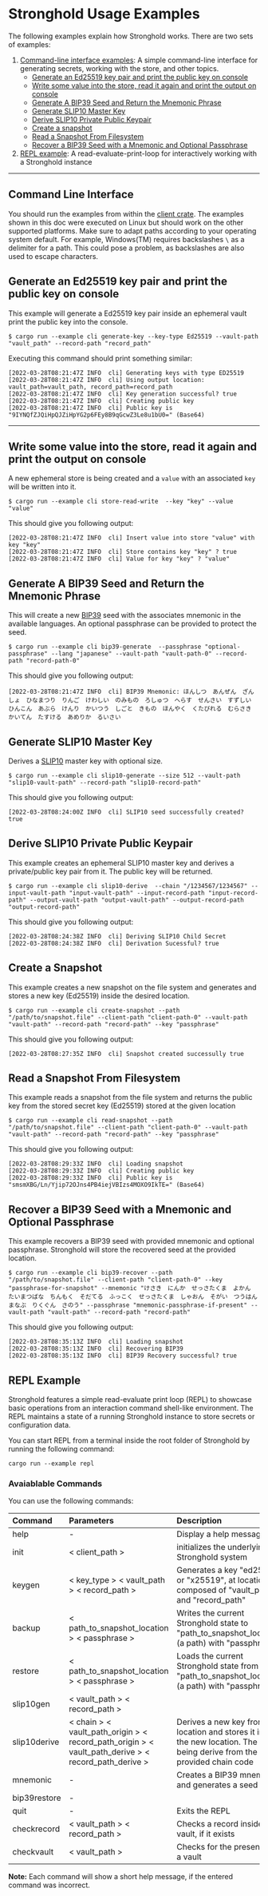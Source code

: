 # Stronghold Usage Examples

The following examples explain how Stronghold works. There are two sets of examples:

1) [Command-line interface examples](#command-line-interface): A simple command-line interface for generating secrets, working with the store, and other topics.
    - [Generate an Ed25519 key pair and print the public key on console](#generate-an-ed25519-key-pair-and-print-the-public-key-on-console)
    - [Write some value into the store, read it again and print the output on console](#write-some-value-into-the-store-read-it-again-and-print-the-output-on-console)
    - [Generate A BIP39 Seed and Return the Mnemonic Phrase](#generate-a-bip39-seed-and-return-the-mnemonic-phrase)
    - [Generate SLIP10 Master Key](#generate-slip10-master-key)
    - [Derive SLIP10 Private Public Keypair](#derive-slip10-private-public-keypair)
    - [Create a snapshot](#create-a-snapshot)
    - [Read a Snapshot From Filesystem](#read-a-snapshot-from-filesystem)
    - [Recover a BIP39 Seed with a Mnemonic and Optional Passphrase](#recover-a-bip39-seed-with-a-mnemonic-and-optional-passphrase)
2) [REPL example](#repl-example): A read-evaluate-print-loop for interactively working with a Stronghold instance

---
## Command Line Interface


You should run the examples from within the [client crate](https://github.com/iotaledger/stronghold.rs/tree/dev/client). The examples shown in this doc were executed on Linux but should work on the other supported platforms. Make sure to adapt paths according to your operating system default. For example, Windows(TM) requires backslashes `\` as a delimiter for a path. This could pose a problem, as backslashes are also used to escape characters.

## Generate an Ed25519 key pair and print the public key on console

This example will generate a Ed25519 key pair inside an ephemeral vault print the public key into the console.

```lang:rust
$ cargo run --example cli generate-key --key-type Ed25519 --vault-path "vault_path" --record-path "record_path"
```

Executing this command should print something similar:

```
[2022-03-28T08:21:47Z INFO  cli] Generating keys with type ED25519
[2022-03-28T08:21:47Z INFO  cli] Using output location: vault_path=vault_path, record_path=record_path
[2022-03-28T08:21:47Z INFO  cli] Key generation successful? true
[2022-03-28T08:21:47Z INFO  cli] Creating public key
[2022-03-28T08:21:47Z INFO  cli] Public key is "9IYNQfZJQiHpQJZiHpYG2p6FEy8B9qGcwZ3Le8u1bU0=" (Base64)
```

---

## Write some value into the store, read it again and print the output on console

A new ephemeral store is being created and a `value` with an associated `key` will be written into it.

```lang:rust
$ cargo run --example cli store-read-write  --key "key" --value "value"
```

This should give you following output:

```
[2022-03-28T08:21:47Z INFO  cli] Insert value into store "value" with key "key"
[2022-03-28T08:21:47Z INFO  cli] Store contains key "key" ? true
[2022-03-28T08:21:47Z INFO  cli] Value for key "key" ? "value"
```

## Generate A BIP39 Seed and Return the Mnemonic Phrase

This will create a new [BIP39](https://github.com/bitcoin/bips/blob/master/bip-0039.mediawiki) seed with the associates mnemonic in the available languages. 
An optional passphrase can be provided to protect the seed.

```lang:rust
$ cargo run --example cli bip39-generate  --passphrase "optional-passphrase" --lang "japanese" --vault-path "vault-path-0" --record-path "record-path-0"
```

This should give you following output:
```
[2022-03-28T08:21:47Z INFO  cli] BIP39 Mnemonic: ほんしつ　あんぜん　ざんしょ　ひなまつり　りんご　けわしい　のみもの　ろしゅつ　へらす　せんさい　すずしい　ひんこん　あぶら　けんり　かいつう　しごと　きもの　ほんやく　くたびれる　むらさき　かいてん　たすける　あめりか　るいさい
```

## Generate SLIP10 Master Key

Derives a [SLIP10](https://github.com/satoshilabs/slips/blob/master/slip-0010.md) master key with optional size.

```lang:rust
$ cargo run --example cli slip10-generate --size 512 --vault-path "slip10-vault-path" --record-path "slip10-record-path"
```

This should give you following output:
```
[2022-03-28T08:24:00Z INFO  cli] SLIP10 seed successfully created? true
```


## Derive SLIP10 Private Public Keypair

This example creates an ephemeral SLIP10 master key and derives a private/public key pair from it. The public key will be returned.

```lang:rust
$ cargo run --example cli slip10-derive  --chain "/1234567/1234567" --input-vault-path "input-vault-path" --input-record-path "input-record-path" --output-vault-path "output-vault-path" --output-record-path "output-record-path"
```

This should give you following output:
```
[2022-03-28T08:24:38Z INFO  cli] Deriving SLIP10 Child Secret
[2022-03-28T08:24:38Z INFO  cli] Derivation Sucessful? true
```

## Create a Snapshot

This example creates a new snapshot on the file system and generates and stores a new key (Ed25519) inside the desired location.

```lang:rust
$ cargo run --example cli create-snapshot --path "/path/to/snapshot.file" --client-path "client-path-0" --vault-path "vault-path" --record-path "record-path" --key "passphrase"
```

This should give you following output:
```
[2022-03-28T08:27:35Z INFO  cli] Snapshot created successully true
```

## Read a Snapshot From Filesystem

This example reads a snapshot from the file system and returns the public key from the stored secret key (Ed25519) stored at the given location

```lang:rust
$ cargo run --example cli read-snapshot --path "/path/to/snapshot.file" --client-path "client-path-0" --vault-path "vault-path" --record-path "record-path" --key "passphrase"
```

This should give you following output:
```
[2022-03-28T08:29:33Z INFO  cli] Loading snapshot
[2022-03-28T08:29:33Z INFO  cli] Creating public key
[2022-03-28T08:29:33Z INFO  cli] Public key is "smsmXBG/Ln/Yjip72OJns4PB4iejVBIzs4MOXO9IkTE=" (Base64)
```

## Recover a BIP39 Seed with a Mnemonic and Optional Passphrase

This example recovers a BIP39 seed with provided mnemonic and optional passphrase. Stronghold will store the recovered seed at the provided location. 

```lang:rust
$ cargo run --example cli bip39-recover --path "/path/to/snapshot.file" --client-path "client-path-0" --key "passphrase-for-snapshot" --mnemonic "けさき　にんか　せっさたくま　よかん　たいまつばな　ちんもく　そだてる　ふっこく　せっさたくま　しゃおん　そがい　つうはん　まなぶ　りくぐん　さのう" --passphrase "mnemonic-passphrase-if-present" --vault-path "vault-path" --record-path "record-path"
```

This should give you following output:
```
[2022-03-28T08:35:13Z INFO  cli] Loading snapshot
[2022-03-28T08:35:13Z INFO  cli] Recovering BIP39
[2022-03-28T08:35:13Z INFO  cli] BIP39 Recovery successful? true
```

## REPL Example

Stronghold features a simple read-evaluate print loop (REPL) to showcase basic operations from an interaction command shell-like environment. The REPL maintains a state of a running Stronghold instance to store secrets or configuration data. 

You can start REPL from a terminal inside the root folder of Stronghold by running the following command:

```shell
cargo run --example repl
```

### Avaiablable Commands

You can use the following commands:

| Command      | Parameters                                                                                          | Description                                                                                                                   |
|:-------------|:----------------------------------------------------------------------------------------------------|:------------------------------------------------------------------------------------------------------------------------------|
| help         | -                                                                                                   | Display a help message                                                                                                        |
| init         | < client_path >                                                                                     | initializes the underlying Stronghold system                                                                                  |
| keygen       | < key_type > < vault_path > < record_path >                                                         | Generates a key "ed25510" or "x25519", at location composed of "vault_path" and "record_path"                                 |
| backup       | < path_to_snapshot_location > < passphrase >                                                        | Writes the current Stronghold state to "path_to_snapshot_location" (a path) with "passphrase"                                 |
| restore      | < path_to_snapshot_location > < passphrase >                                                        | Loads the current Stronghold state from "path_to_snapshot_location" (a path) with "passphrase"                                |
| slip10gen    | < vault_path > < record_path >                                                                      |                                                                                                                               |
| slip10derive | < chain > < vault_path_origin > < record_path_origin > < vault_path_derive > < record_path_derive > | Derives a new key from old location and stores it into the new location. The key is being derive from the provided chain code |
| mnemonic     | -                                                                                                   | Creates a BIP39 mnemonic and generates a seed                                                                                 |
| bip39restore | -                                                                                                   |                                                                                                                               |
| quit         | -                                                                                                   | Exits the REPL                                                                                                                |
| checkrecord  | < vault_path > < record_path >                                                                      | Checks a record inside the vault, if it exists                                                                                |
| checkvault   | < vault_path >                                                                                      | Checks for the presence of a vault                                                                                            |

**Note:**
Each command will show a short help message, if the entered command was incorrect.